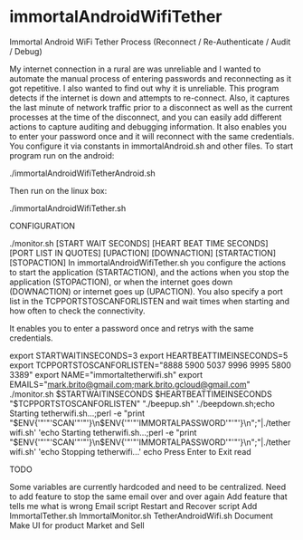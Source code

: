 # immortalAndroidWifiTether
Immortal Android WiFi Tether Process (Reconnect / Re-Authenticate / Audit / Debug)

My internet connection in a rural are was unreliable and I wanted to automate the manual process of entering passwords and reconnecting as it got repetitive. I also wanted to find out why it is unreliable.  This program detects if the internet is down and attempts to re-connect. Also, it captures the last minute of network traffic prior to a disconnect as well as the current processes at the time of the disconnect, and you can easily add different actions to capture auditing and debugging information. It also enables you to enter your password once and it will reconnect with the same credentials. You configure it via constants in immortalAndroid.sh and other files. To start program run on the android: 

./immortalAndroidWifiTetherAndroid.sh

Then run on the linux box:

./immortalAndroidWifiTether.sh


CONFIGURATION

./monitor.sh [START WAIT SECONDS] [HEART BEAT TIME SECONDS] [PORT LIST IN QUOTES] [UPACTION] [DOWNACTION] [STARTACTION] [STOPACTION] 
In immortalAndroidWifiTether.sh you configure the actions to start the application (STARTACTION), and the actions when you stop the application (STOPACTION), or when the internet goes down (DOWNACTION) or internet goes up (UPACTION).  You also specify a port list in the TCPPORTSTOSCANFORLISTEN and wait times when starting and how often to check the connectivity.

It enables you to enter a password once and retrys with the same credentials.

export STARTWAITINSECONDS=3
export HEARTBEATTIMEINSECONDS=5
export TCPPORTSTOSCANFORLISTEN="8888 5900 5037 9996 9995 5800 3389"
export NAME="immortaltetherwifi.sh"
export EMAILS="mark.brito@gmail.com;mark.brito.gcloud@gmail.com"
./monitor.sh $STARTWAITINSECONDS $HEARTBEATTIMEINSECONDS "$TCPPORTSTOSCANFORLISTEN" "./beepup.sh" './beepdown.sh;echo Starting tetherwifi.sh...;perl -e "print \"\$ENV{'"'"'SCAN'"'"'}\\n\$ENV{'"'"'IMMORTALPASSWORD'"'"'}\\n\";"|./tetherwifi.sh' 'echo Starting tetherwifi.sh...;perl -e "print \"\$ENV{'"'"'SCAN'"'"'}\\n\$ENV{'"'"'IMMORTALPASSWORD'"'"'}\\n\";"|./tetherwifi.sh' 'echo Stopping tetherwifi...'
echo Press Enter to Exit
read


TODO

Some variables are currently hardcoded and need to be centralized.
Need to add feature to stop the same email over and over again
Add feature that tells me what is wrong
Email script
Restart and Recover script
Add ImmortalTether.sh ImmortalMonitor.sh TetherAndroidWifi.sh
Document
Make UI for product
Market and Sell
